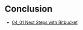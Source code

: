 # Conclusion

<!-- TocStart -->
- [04_01 Next Steps with Bitbucket](./04_01_next_steps/README.md)
<!-- TocEnd -->


<!-- FooterSkip -->

